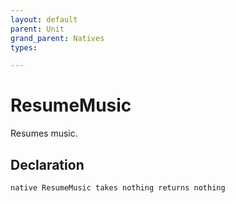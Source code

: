 ```yaml
---
layout: default
parent: Unit
grand_parent: Natives
types:

---
```


# ResumeMusic
Resumes music.

## Declaration

```
native ResumeMusic takes nothing returns nothing
```